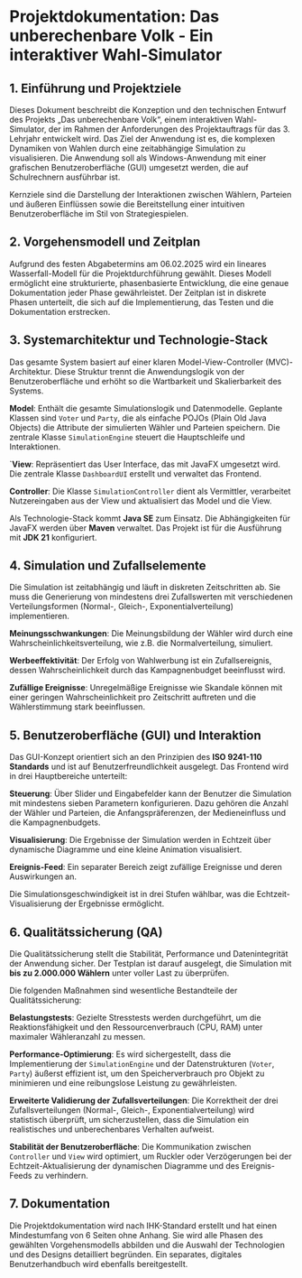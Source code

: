 # Projektdokumentation: Das unberechenbare Volk - Ein interaktiver Wahl-Simulator
## 1. Einführung und Projektziele
Dieses Dokument beschreibt die Konzeption und den technischen Entwurf des Projekts „Das unberechenbare Volk“, einem interaktiven Wahl-Simulator, der im Rahmen der Anforderungen des Projektauftrags für das 3. Lehrjahr entwickelt wird. Das Ziel der Anwendung ist es, die komplexen Dynamiken von Wahlen durch eine zeitabhängige Simulation zu visualisieren. Die Anwendung soll als Windows-Anwendung mit einer grafischen Benutzeroberfläche (GUI) umgesetzt werden, die auf Schulrechnern ausführbar ist.

Kernziele sind die Darstellung der Interaktionen zwischen Wählern, Parteien und äußeren Einflüssen sowie die Bereitstellung einer intuitiven Benutzeroberfläche im Stil von Strategiespielen.

## 2. Vorgehensmodell und Zeitplan
Aufgrund des festen Abgabetermins am 06.02.2025 wird ein lineares Wasserfall-Modell für die Projektdurchführung gewählt. Dieses Modell ermöglicht eine strukturierte, phasenbasierte Entwicklung, die eine genaue Dokumentation jeder Phase gewährleistet. Der Zeitplan ist in diskrete Phasen unterteilt, die sich auf die Implementierung, das Testen und die Dokumentation erstrecken.

## 3. Systemarchitektur und Technologie-Stack
Das gesamte System basiert auf einer klaren Model-View-Controller (MVC)-Architektur. Diese Struktur trennt die Anwendungslogik von der Benutzeroberfläche und erhöht so die Wartbarkeit und Skalierbarkeit des Systems.

**Model**: Enthält die gesamte Simulationslogik und Datenmodelle. Geplante Klassen sind ``Voter`` und ``Party``, die als einfache POJOs (Plain Old Java Objects) die Attribute der simulierten Wähler und Parteien speichern. Die zentrale Klasse ``SimulationEngine`` steuert die Hauptschleife und Interaktionen.

`**View**: Repräsentiert das User Interface, das mit JavaFX umgesetzt wird. Die zentrale Klasse ``DashboardUI`` erstellt und verwaltet das Frontend.

**Controller**: Die Klasse ``SimulationController`` dient als Vermittler, verarbeitet Nutzereingaben aus der View und aktualisiert das Model und die View.

Als Technologie-Stack kommt **Java SE** zum Einsatz. Die Abhängigkeiten für JavaFX werden über **Maven** verwaltet. Das Projekt ist für die Ausführung mit **JDK 21** konfiguriert.

## 4. Simulation und Zufallselemente
Die Simulation ist zeitabhängig und läuft in diskreten Zeitschritten ab. Sie muss die Generierung von mindestens drei Zufallswerten mit verschiedenen Verteilungsformen (Normal-, Gleich-, Exponentialverteilung) implementieren.

**Meinungsschwankungen**: Die Meinungsbildung der Wähler wird durch eine Wahrscheinlichkeitsverteilung, wie z.B. die Normalverteilung, simuliert.

**Werbeeffektivität**: Der Erfolg von Wahlwerbung ist ein Zufallsereignis, dessen Wahrscheinlichkeit durch das Kampagnenbudget beeinflusst wird.

**Zufällige Ereignisse**: Unregelmäßige Ereignisse wie Skandale können mit einer geringen Wahrscheinlichkeit pro Zeitschritt auftreten und die Wählerstimmung stark beeinflussen.

## 5. Benutzeroberfläche (GUI) und Interaktion
Das GUI-Konzept orientiert sich an den Prinzipien des **ISO 9241-110 Standards** und ist auf Benutzerfreundlichkeit ausgelegt. Das Frontend wird in drei Hauptbereiche unterteilt:

**Steuerung**: Über Slider und Eingabefelder kann der Benutzer die Simulation mit mindestens sieben Parametern konfigurieren. Dazu gehören die Anzahl der Wähler und Parteien, die Anfangspräferenzen, der Medieneinfluss und die Kampagnenbudgets.

**Visualisierung**: Die Ergebnisse der Simulation werden in Echtzeit über dynamische Diagramme und eine kleine Animation visualisiert.

**Ereignis-Feed**: Ein separater Bereich zeigt zufällige Ereignisse und deren Auswirkungen an.

Die Simulationsgeschwindigkeit ist in drei Stufen wählbar, was die Echtzeit-Visualisierung der Ergebnisse ermöglicht.

## 6. Qualitätssicherung (QA)

Die Qualitätssicherung stellt die Stabilität, Performance und Datenintegrität der Anwendung sicher. Der Testplan ist darauf ausgelegt, die Simulation mit **bis zu 2.000.000 Wählern** unter voller Last zu überprüfen.

Die folgenden Maßnahmen sind wesentliche Bestandteile der Qualitätssicherung:

**Belastungstests**: Gezielte Stresstests werden durchgeführt, um die Reaktionsfähigkeit und den Ressourcenverbrauch (CPU, RAM) unter maximaler Wähleranzahl zu messen.

**Performance-Optimierung**: Es wird sichergestellt, dass die Implementierung der ``SimulationEngine`` und der Datenstrukturen (``Voter``, ``Party``) äußerst effizient ist, um den Speicherverbrauch pro Objekt zu minimieren und eine reibungslose Leistung zu gewährleisten.

**Erweiterte Validierung der Zufallsverteilungen**: Die Korrektheit der drei Zufallsverteilungen (Normal-, Gleich-, Exponentialverteilung) wird statistisch überprüft, um sicherzustellen, dass die Simulation ein realistisches und unberechenbares Verhalten aufweist.

**Stabilität der Benutzeroberfläche**: Die Kommunikation zwischen ``Controller`` und ``View`` wird optimiert, um Ruckler oder Verzögerungen bei der Echtzeit-Aktualisierung der dynamischen Diagramme und des Ereignis-Feeds zu verhindern.

## 7. Dokumentation
Die Projektdokumentation wird nach IHK-Standard erstellt und hat einen Mindestumfang von 6 Seiten ohne Anhang. Sie wird alle Phasen des gewählten Vorgehensmodells abbilden und die Auswahl der Technologien und des Designs detailliert begründen. Ein separates, digitales Benutzerhandbuch wird ebenfalls bereitgestellt.
